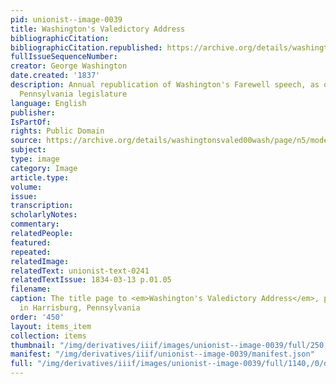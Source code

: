 ```yaml
---
pid: unionist--image-0039
title: Washington's Valedictory Address
bibliographicCitation: 
bibliographicCitation.republished: https://archive.org/details/washingtonsvaled00wash/page/n5/mode/2up
fullIssueSequenceNumber: 
creator: George Washington
date.created: '1837'
description: Annual republication of Washington's Farewell speech, as ordered by the
  Pennsylvania legislature
language: English
publisher: 
IsPartOf: 
rights: Public Domain
source: https://archive.org/details/washingtonsvaled00wash/page/n5/mode/2up
subject: 
type: image
category: Image
article.type: 
volume: 
issue: 
transcription: 
scholarlyNotes: 
commentary: 
relatedPeople: 
featured: 
repeated: 
relatedImage: 
relatedText: unionist-text-0241
relatedTextIssue: 1834-03-13 p.01.05
filename: 
caption: The title page to <em>Washington's Valedictory Address</em>, published annually
  in Harrisburg, Pennsylvania
order: '450'
layout: items_item
collection: items
thumbnail: "/img/derivatives/iiif/images/unionist--image-0039/full/250,/0/default.jpg"
manifest: "/img/derivatives/iiif/unionist--image-0039/manifest.json"
full: "/img/derivatives/iiif/images/unionist--image-0039/full/1140,/0/default.jpg"
---
```

